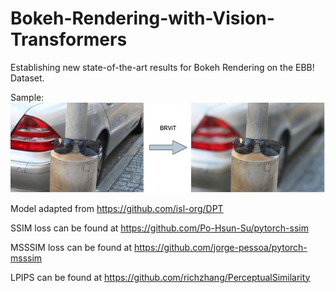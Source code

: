 # Bokeh-Rendering-with-Vision-Transformers
Establishing new state-of-the-art results for Bokeh Rendering on the EBB! Dataset.

Sample:
<img src="Examples/BRViT_sample1.jfif" />

Model adapted from https://github.com/isl-org/DPT

SSIM loss can be found at https://github.com/Po-Hsun-Su/pytorch-ssim

MSSSIM loss can be found at https://github.com/jorge-pessoa/pytorch-msssim

LPIPS can be found at https://github.com/richzhang/PerceptualSimilarity
